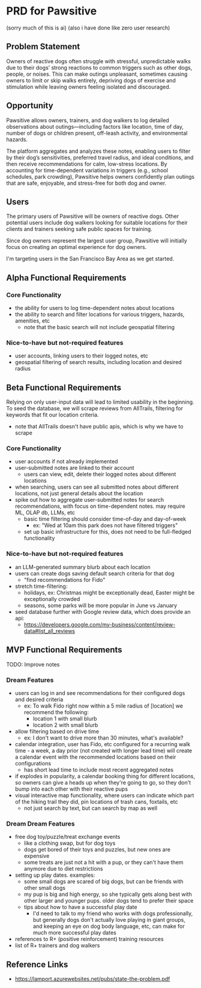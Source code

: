 # PRD for Pawsitive
(sorry much of this is ai) (also i have done like zero user research)

## Problem Statement

Owners of reactive dogs often struggle with stressful, unpredictable walks due to their dogs’ strong reactions to common triggers such as other dogs, people, or noises. This can make outings unpleasant, sometimes causing owners to limit or skip walks entirely, depriving dogs of exercise and stimulation while leaving owners feeling isolated and discouraged.

## Opportunity 

Pawsitive allows owners, trainers, and dog walkers to log detailed observations about outings—including factors like location, time of day, number of dogs or children present, off-leash activity, and environmental hazards. 

The platform aggregates and analyzes these notes, enabling users to filter by their dog’s sensitivities, preferred travel radius, and ideal conditions, and then receive recommendations for calm, low-stress locations. By accounting for time-dependent variations in triggers (e.g., school schedules, park crowding), Pawsitive helps owners confidently plan outings that are safe, enjoyable, and stress-free for both dog and owner.

## Users 

The primary users of Pawsitive will be owners of reactive dogs. Other potential users include dog walkers looking for suitable locations for their clients and trainers seeking safe public spaces for training. 

Since dog owners represent the largest user group, Pawsitive will initially focus on creating an optimal experience for dog owners.

I'm targeting users in the San Francisco Bay Area as we get started.

## Alpha Functional Requirements

### Core Functionality
- the ability for users to log time-dependent notes about locations
- the ability to search and filter locations for various triggers, hazards, amenities, etc
  - note that the basic search will not include geospatial filtering

### Nice-to-have but not-required features 
- user accounts, linking users to their logged notes, etc
- geospatial filtering of search results, including location and desired radius

## Beta Functional Requirements 

Relying on only user-input data will lead to limited usability in the beginning. To seed the database, we will scrape reviews from AllTrails, filtering for keywords that fit our location criteria. 
- note that AllTrails doesn't have public apis, which is why we have to scrape

### Core Functionality  
- user accounts if not already implemented 
- user-submitted notes are linked to their account
  - users can view, edit, delete their logged notes about different locations
- when searching, users can see all submitted notes about different locations, not just general details about the location
- spike out how to aggregate user-submitted notes for search recommendations, with focus on time-dependent notes. may require ML, OLAP db, LLMs, etc
  - basic time filtering should consider time-of-day and day-of-week
    - ex: "Wed at 10am this park does not have filtered triggers"
  - set up basic infrastructure for this, does not need to be full-fledged functionality
  
### Nice-to-have but not-required features
- an LLM-generated summary blurb about each location
- users can create dogs saving default search criteria for that dog 
  - "find recommendations for Fido"
- stretch time-filtering: 
  - holidays, ex: Christmas might be exceptionally dead, Easter might be exceptionally crowded
  - seasons, some parks will be more popular in June vs January 
- seed database further with Google review data, which does provide an api:
  - https://developers.google.com/my-business/content/review-data#list_all_reviews

## MVP Functional Requirements 

TODO: Improve notes 

### Dream Features

- users can log in and see recommendations for their configured dogs and desired criteria
  - ex: To walk Fido right now within a 5 mile radius of [location] we recommend the following:
    - location 1 with small blurb
    - location 2 with small blurb
- allow filtering based on drive time
  - ex: I don't want to drive more than 30 minutes, what's available?
- calendar integration, user has Fido, etc configured for a recurring walk time - a week, a day prior (not created with longer lead time) will create a calendar event with the recommended locations based on their configurations 
  - has short lead time to include most recent aggregated notes
- if explodes in popularity, a calendar booking thing for different locations, so owners can give a heads up when they're going to go, so they don't bump into each other with their reactive pups 
- visual interactive map functionality, where users can indicate which part of the hiking trail they did, pin locations of trash cans, foxtails, etc
  - not just search by text, but can search by map as well 

### Dream Dream Features 
- free dog toy/puzzle/treat exchange events
  - like a clothing swap, but for dog toys
  - dogs get bored of their toys and puzzles, but new ones are expensive 
  - some treats are just not a hit with a pup, or they can't have them anymore due to diet restrictions
- setting up play dates. examples:
  - some small dogs are scared of big dogs, but can be friends with other small dogs
  - my pup is big and high energy, so she typically gets along best with other larger and younger pups. older dogs tend to prefer their space
  - tips about how to have a successful play date 
    - I'd need to talk to my friend who works with dogs professionally, but generally dogs don't actually love playing in giant groups, and keeping an eye on dog body language, etc, can make for much more successful play dates
- references to R+ (positive reinforcement) training resources
- list of R+ trainers and dog walkers

## Reference Links

- https://lamport.azurewebsites.net/pubs/state-the-problem.pdf